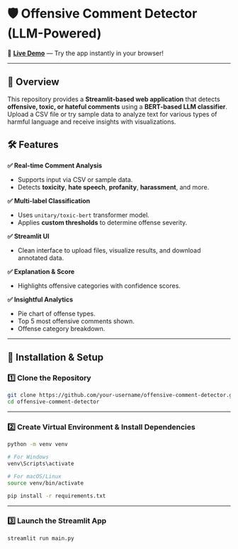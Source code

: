 # 🛡️ Offensive Comment Detector (LLM-Powered)

🔗 **[Live Demo](https://offensive-comment-detector-fksppamv69m6vmfmjggwgw.streamlit.app/)** — Try the app instantly in your browser!

---

## 📌 Overview

This repository provides a **Streamlit-based web application** that detects **offensive, toxic, or hateful comments** using a **BERT-based LLM classifier**. Upload a CSV file or try sample data to analyze text for various types of harmful language and receive insights with visualizations.

## 🛠 Features

**✅ Real-time Comment Analysis**  
- Supports input via CSV or sample data.  
- Detects **toxicity**, **hate speech**, **profanity**, **harassment**, and more.

**✅ Multi-label Classification**  
- Uses `unitary/toxic-bert` transformer model.  
- Applies **custom thresholds** to determine offense severity.

**✅ Streamlit UI**  
- Clean interface to upload files, visualize results, and download annotated data.

**✅ Explanation & Score**  
- Highlights offensive categories with confidence scores.

**✅ Insightful Analytics**  
- Pie chart of offense types.  
- Top 5 most offensive comments shown.  
- Offense category breakdown.

---


## 🚀 Installation & Setup

### 1️⃣ Clone the Repository

```bash
git clone https://github.com/your-username/offensive-comment-detector.git
cd offensive-comment-detector
```

---

### 2️⃣ Create Virtual Environment & Install Dependencies

```bash
python -m venv venv

# For Windows
venv\Scripts\activate

# For macOS/Linux
source venv/bin/activate

pip install -r requirements.txt
```

---

### 3️⃣ Launch the Streamlit App

```bash
streamlit run main.py
```
